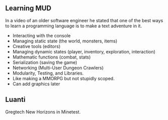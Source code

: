 ## Learning MUD
In a video of an older software engineer he stated that one of the best ways to learn a programming language is to make a text adventure in it.
- Interacting with the console
- Managing static state (the world, monsters, items)
- Creative tools (editors)
- Managing dynamic states (player, inventory, exploration, interaction)
- Mathematic functions (combat, stats)
- Serialization (saving the game)
- Networking (Multi-User Dungeon Crawlers)
- Modularity, Testing, and Libraries.
- Like making a MMORPG but not stupidly scoped.
- Can add graphics later

## Luanti
Gregtech New Horizons in Minetest.

 